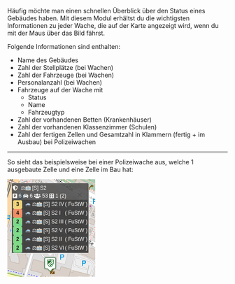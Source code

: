 Häufig möchte man einen schnellen Überblick über den Status eines Gebäudes haben.
Mit diesem Modul erhältst du die wichtigsten Informationen zu jeder Wache, die auf der Karte angezeigt wird,
 wenn du mit der Maus über das Bild fährst.

Folgende Informationen sind enthalten:

* Name des Gebäudes
* Zahl der Stellplätze (bei Wachen)
* Zahl der Fahrzeuge (bei Wachen)
* Personalanzahl (bei Wachen)
* Fahrzeuge auf der Wache mit
    * Status
    * Name
    * Fahrzeugtyp
* Zahl der vorhandenen Betten (Krankenhäuser)
* Zahl der vorhandenen Klassenzimmer (Schulen)
* Zahl der fertigen Zellen und Gesamtzahl in Klammern (fertig + im Ausbau) bei Polizeiwachen

***

So sieht das beispielsweise bei einer Polizeiwache aus, welche 1 ausgebaute Zelle und eine Zelle im Bau hat:

![Eine beispielhafte Polizeiwache](assets/de_DE/example.png)
